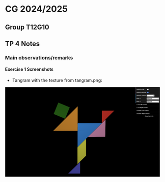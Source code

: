 # CG 2024/2025

## Group T12G10

## TP 4 Notes

### Main observations/remarks 

#### Exercise 1 Screenshots

- Tangram with the texture from tangram.png: 

![Tangram](screenshots/cg-t12-g10-tp4-1.png)

